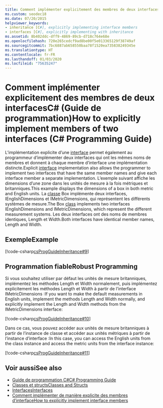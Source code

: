 ```yaml
---
title: Comment implémenter explicitement des membres de deux interfaces C# -Guide de programmation
ms.custom: seodec18
ms.date: 07/20/2015
helpviewer_keywords:
- inheritance [C#], explicitly implementing interface members
- interfaces [C#], explicitly implementing with inheritance
ms.assetid: 8b402ddc-dff9-4869-89cb-d718c764e68e
ms.openlocfilehash: 720e265cedcf9ad8be00f5e013365129f38749af
ms.sourcegitcommit: 7bc6887ab658550baa78f1520ea735838249345e
ms.translationtype: HT
ms.contentlocale: fr-FR
ms.lasthandoff: 01/03/2020
ms.locfileid: "75635247"
---
```

# <a name="how-to-explicitly-implement-members-of-two-interfaces-c-programming-guide"></a><span data-ttu-id="59d83-102">Comment implémenter explicitement des membres de deux interfacesC# (Guide de programmation)</span><span class="sxs-lookup"><span data-stu-id="59d83-102">How to explicitly implement members of two interfaces (C# Programming Guide)</span></span>
<span data-ttu-id="59d83-103">L’implémentation explicite d’une [interface](../../language-reference/keywords/interface.md) permet également au programmeur d’implémenter deux interfaces qui ont les mêmes noms de membres et donnent à chaque membre d’interface une implémentation distincte.</span><span class="sxs-lookup"><span data-stu-id="59d83-103">Explicit [interface](../../language-reference/keywords/interface.md) implementation also allows the programmer to implement two interfaces that have the same member names and give each interface member a separate implementation.</span></span> <span data-ttu-id="59d83-104">L’exemple suivant affiche les dimensions d’une zone dans les unités de mesure à la fois métriques et britanniques.</span><span class="sxs-lookup"><span data-stu-id="59d83-104">This example displays the dimensions of a box in both metric and English units.</span></span> <span data-ttu-id="59d83-105">La [classe](../../language-reference/keywords/class.md) Box implémente deux interfaces, IEnglishDimensions et IMetricDimensions, qui représentent les différents systèmes de mesure.</span><span class="sxs-lookup"><span data-stu-id="59d83-105">The Box [class](../../language-reference/keywords/class.md) implements two interfaces IEnglishDimensions and IMetricDimensions, which represent the different measurement systems.</span></span> <span data-ttu-id="59d83-106">Les deux interfaces ont des noms de membres identiques, Length et Width.</span><span class="sxs-lookup"><span data-stu-id="59d83-106">Both interfaces have identical member names, Length and Width.</span></span>  
  
## <a name="example"></a><span data-ttu-id="59d83-107">Exemple</span><span class="sxs-lookup"><span data-stu-id="59d83-107">Example</span></span>  
 [!code-csharp[csProgGuideInheritance#9](~/samples/snippets/csharp/VS_Snippets_VBCSharp/csProgGuideInheritance/CS/Inheritance.cs#9)]  
  
## <a name="robust-programming"></a><span data-ttu-id="59d83-108">Programmation fiable</span><span class="sxs-lookup"><span data-stu-id="59d83-108">Robust Programming</span></span>  
 <span data-ttu-id="59d83-109">Si vous souhaitez utiliser par défaut les unités de mesure britanniques, implémentez les méthodes Length et Width normalement, puis implémentez explicitement les méthodes Length et Width à partir de l’interface IMetricDimensions :</span><span class="sxs-lookup"><span data-stu-id="59d83-109">If you want to make the default measurements in English units, implement the methods Length and Width normally, and explicitly implement the Length and Width methods from the IMetricDimensions interface:</span></span>  
  
 [!code-csharp[csProgGuideInheritance#10](~/samples/snippets/csharp/VS_Snippets_VBCSharp/csProgGuideInheritance/CS/Inheritance.cs#10)]  
  
 <span data-ttu-id="59d83-110">Dans ce cas, vous pouvez accéder aux unités de mesure britanniques à partir de l’instance de classe et accéder aux unités métriques à partir de l’instance d’interface :</span><span class="sxs-lookup"><span data-stu-id="59d83-110">In this case, you can access the English units from the class instance and access the metric units from the interface instance:</span></span>  
  
 [!code-csharp[csProgGuideInheritance#11](~/samples/snippets/csharp/VS_Snippets_VBCSharp/csProgGuideInheritance/CS/Inheritance.cs#11)]  
  
## <a name="see-also"></a><span data-ttu-id="59d83-111">Voir aussi</span><span class="sxs-lookup"><span data-stu-id="59d83-111">See also</span></span>

- [<span data-ttu-id="59d83-112">Guide de programmation C#</span><span class="sxs-lookup"><span data-stu-id="59d83-112">C# Programming Guide</span></span>](../index.md)
- [<span data-ttu-id="59d83-113">Classes et structs</span><span class="sxs-lookup"><span data-stu-id="59d83-113">Classes and Structs</span></span>](../classes-and-structs/index.md)
- [<span data-ttu-id="59d83-114">Interfaces</span><span class="sxs-lookup"><span data-stu-id="59d83-114">Interfaces</span></span>](./index.md)
- [<span data-ttu-id="59d83-115">Comment implémenter de manière explicite des membres d’interface</span><span class="sxs-lookup"><span data-stu-id="59d83-115">How to explicitly implement interface members</span></span>](./how-to-explicitly-implement-interface-members.md)

